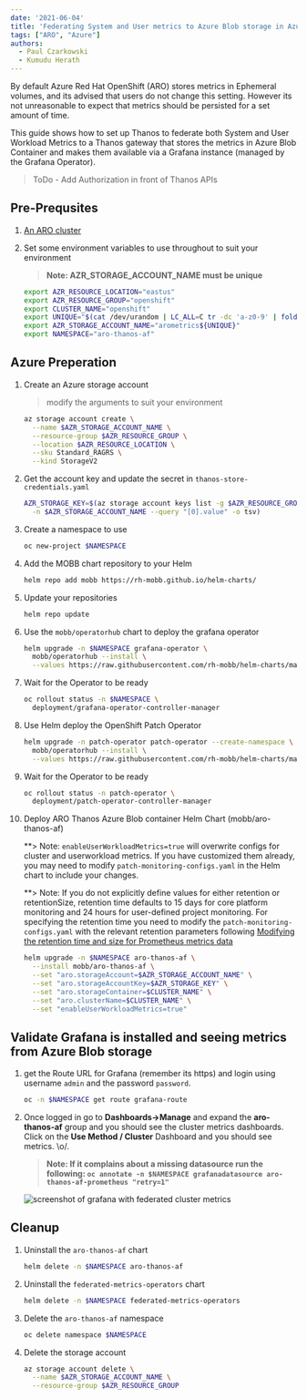 ```yaml
---
date: '2021-06-04'
title: 'Federating System and User metrics to Azure Blob storage in Azure Red Hat OpenShift'
tags: ["ARO", "Azure"]
authors:
  - Paul Czarkowski
  - Kumudu Herath
---
```


By default Azure Red Hat OpenShift (ARO) stores metrics in Ephemeral volumes, and its advised that users do not change this setting. However its not unreasonable to expect that metrics should be persisted for a set amount of time.

This guide shows how to set up Thanos to federate both System and User Workload Metrics to a Thanos gateway that stores the metrics in Azure Blob Container and makes them available via a Grafana instance (managed by the Grafana Operator).

> ToDo - Add Authorization in front of Thanos APIs

## Pre-Prequsites

1. [An ARO cluster](/experts/quickstart-aro.md)

1. Set some environment variables to use throughout to suit your environment

    > **Note: AZR_STORAGE_ACCOUNT_NAME must be unique**

    ```bash
    export AZR_RESOURCE_LOCATION="eastus"
    export AZR_RESOURCE_GROUP="openshift"
    export CLUSTER_NAME="openshift"
    export UNIQUE="$(cat /dev/urandom | LC_ALL=C tr -dc 'a-z0-9' | fold -w 5 | head -n 1)"
    export AZR_STORAGE_ACCOUNT_NAME="arometrics${UNIQUE}"
    export NAMESPACE="aro-thanos-af"
    ```

## Azure Preperation

1. Create an Azure storage account

    > modify the arguments to suit your environment

    ```bash
    az storage account create \
      --name $AZR_STORAGE_ACCOUNT_NAME \
      --resource-group $AZR_RESOURCE_GROUP \
      --location $AZR_RESOURCE_LOCATION \
      --sku Standard_RAGRS \
      --kind StorageV2
    ```

1. Get the account key and update the secret in `thanos-store-credentials.yaml`

    ```bash
    AZR_STORAGE_KEY=$(az storage account keys list -g $AZR_RESOURCE_GROUP \
      -n $AZR_STORAGE_ACCOUNT_NAME --query "[0].value" -o tsv)
    ```

1. Create a namespace to use

    ```bash
    oc new-project $NAMESPACE
    ```

1. Add the MOBB chart repository to your Helm

    ```bash
    helm repo add mobb https://rh-mobb.github.io/helm-charts/
    ```

1. Update your repositories

    ```bash
    helm repo update
    ```

1. Use the `mobb/operatorhub` chart to deploy the grafana operator

    ```bash
    helm upgrade -n $NAMESPACE grafana-operator \
      mobb/operatorhub --install \
      --values https://raw.githubusercontent.com/rh-mobb/helm-charts/main/charts/aro-thanos-af/files/grafana-operator.yaml
    ```

1. Wait for the Operator to be ready

    ```bash
    oc rollout status -n $NAMESPACE \
      deployment/grafana-operator-controller-manager
    ```

1. Use Helm deploy the OpenShift Patch Operator

    ```bash
    helm upgrade -n patch-operator patch-operator --create-namespace \
      mobb/operatorhub --install \
      --values https://raw.githubusercontent.com/rh-mobb/helm-charts/main/charts/aro-thanos-af/files/patch-operator.yaml
    ```

1. Wait for the Operator to be ready

    ```bash
    oc rollout status -n patch-operator \
      deployment/patch-operator-controller-manager
    ```

1. Deploy ARO Thanos Azure Blob container Helm Chart (mobb/aro-thanos-af)

    **> Note: `enableUserWorkloadMetrics=true` will overwrite configs for cluster and userworkload metrics. If you have customized them already, you may need to modify `patch-monitoring-configs.yaml` in the Helm chart to include your changes.
   
   **> Note: If you do not explicitly define values for either retention or retentionSize, retention time defaults to 15 days for core platform monitoring and 24 hours for user-defined project monitoring. For specifying the retention time you need to modify the `patch-monitoring-configs.yaml` with the relevant retention parameters following [Modifying the retention time and size for Prometheus metrics data
]([/experts/quickstart-aro.md](https://docs.openshift.com/container-platform/4.14/observability/monitoring/configuring-the-monitoring-stack.html#modifying-retention-time-and-size-for-prometheus-metrics-data_configuring-the-monitoring-stack))


    ```bash
    helm upgrade -n $NAMESPACE aro-thanos-af \
      --install mobb/aro-thanos-af \
      --set "aro.storageAccount=$AZR_STORAGE_ACCOUNT_NAME" \
      --set "aro.storageAccountKey=$AZR_STORAGE_KEY" \
      --set "aro.storageContainer=$CLUSTER_NAME" \
      --set "aro.clusterName=$CLUSTER_NAME" \
      --set "enableUserWorkloadMetrics=true"
    ```

## Validate Grafana is installed and seeing metrics from Azure Blob storage

1. get the Route URL for Grafana (remember its https) and login using username `admin` and the password `password`.

    ```bash
    oc -n $NAMESPACE get route grafana-route
    ```

1. Once logged in go to **Dashboards->Manage** and expand the **aro-thanos-af** group and you should see the cluster metrics dashboards.  Click on the **Use Method / Cluster** Dashboard and you should see metrics.  \o/.

    > **Note:   If it complains about a missing datasource run the following: `oc annotate -n $NAMESPACE grafanadatasource aro-thanos-af-prometheus "retry=1"`**

    ![screenshot of grafana with federated cluster metrics](./grafana-metrics.png)

## Cleanup

1. Uninstall the `aro-thanos-af` chart

    ```bash
    helm delete -n $NAMESPACE aro-thanos-af
    ```

1. Uninstall the `federated-metrics-operators` chart

    ```bash
    helm delete -n $NAMESPACE federated-metrics-operators
    ```

1. Delete the `aro-thanos-af` namespace

    ```bash
    oc delete namespace $NAMESPACE
    ```

1. Delete the storage account

    ```bash
    az storage account delete \
      --name $AZR_STORAGE_ACCOUNT_NAME \
      --resource-group $AZR_RESOURCE_GROUP
    ```

